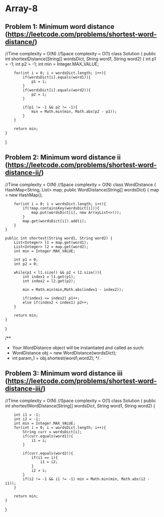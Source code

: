 # Array-8

## Problem 1: Minimum word distance (https://leetcode.com/problems/shortest-word-distance/)

//Time complexity = O(N)
//Space complexity = O(1)
class Solution {
    public int shortestDistance(String[] wordsDict, String word1, String word2) {
        int p1 = -1;
        int p2 = -1; 
        int min = Integer.MAX_VALUE;
        
        for(int i = 0; i < wordsDict.length; i++){
            if(wordsDict[i].equals(word1)){
                p1 = i;
            }
            if(wordsDict[i].equals(word2)){
                p2 = i;
            }
            
            if(p1 != -1 && p2 != -1){
                min = Math.min(min, Math.abs(p2 - p1)); 
            }
        }
        
        return min; 
    }
}

## Problem 2: Minimum word distance ii (https://leetcode.com/problems/shortest-word-distance-ii/)

//Time complexity = O(N)
//Space complexity = O(N)
class WordDistance {
    HashMap<String, List<Integer>> map;
    public WordDistance(String[] wordsDict) {
        map = new HashMap(); 
        
        for(int i = 0; i < wordsDict.length; i++){
            if(!map.containsKey(wordsDict[i])){
                map.put(wordsDict[i], new ArrayList<>()); 
            }
            map.get(wordsDict[i]).add(i); 
        }
    }
    
    public int shortest(String word1, String word2) {
        List<Integer> l1 = map.get(word1); 
        List<Integer> l2 = map.get(word2); 
        int min = Integer.MAX_VALUE; 
        
        int p1 = 0; 
        int p2 = 0; 
        
        while(p1 < l1.size() && p2 < l2.size()){
            int index1 = l1.get(p1); 
            int index2 = l2.get(p2); 
            
            min = Math.min(min,Math.abs(index1 - index2));
            
            if(index1 <= index2) p1++;
            else if(index2 < index1) p2++;
        }
        
        return min;
    }
}

/**
 * Your WordDistance object will be instantiated and called as such:
 * WordDistance obj = new WordDistance(wordsDict);
 * int param_1 = obj.shortest(word1,word2);
 */

## Problem 3: Minimum word distance iii (https://leetcode.com/problems/shortest-word-distance-iii/)

//Time complexity = O(N)
//Space complexity = O(1)
class Solution {
    public int shortestWordDistance(String[] wordsDict, String word1, String word2) {
        
        int i1 = -1;
        int i2 = -1;
        int min = Integer.MAX_VALUE;
        for(int i = 0; i < wordsDict.length; i++){
            String curr = wordsDict[i]; 
            if(curr.equals(word1)){
                i1 = i; 
            }
            
            if(curr.equals(word2)){
                if(i1 == i){
                    i1 = i2; 
                }
                i2 = i; 
            }
            if(i2 != -1 && i1 != -1) min = Math.min(min, Math.abs(i2 - i1)); 
        }
        
        return min;
    }
}
